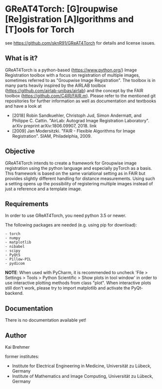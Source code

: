 # GReAT4Torch: [G]roupwise [Re]gistration [A]lgorithms and [T]ools for Torch
see https://github.com/sknR91/GReAT4Torch for details and license issues.

## What is it? 
GReAT4Torch is a python-based (https://www.python.org/) Image Registration toolbox with a focus on registration of multiple images, sometimes referred to as "Groupwise Image Registration".
The toolbox is in many parts heavily inspired by the AIRLAB toolbox (https://github.com/airlab-unibas/airlab) and the concept by the FAIR toolbox (https://github.com/C4IR/FAIR.m).
Please refer to the mentioned git repositories for further information as well as documentation and textbooks and have a look at

- [2018] Robin Sandkuehler, Christoph Jud, Simon Andermatt, and Philippe C. Cattin. "AirLab: Autograd Image Registration Laboratory". arXiv preprint arXiv:1806.09907, 2018. link
- [2009] Jan Modersitzki. "FAIR - Flexible Algorithms for Image Registration". SIAM, Philadelphia, 2009.

## Objective
GReAT4Torch intends to create a framework for Groupwise image registration using the python language and especially pyTorch as a basis. This framework is based on the same variational setting as in FAIR but provides slightly different handling for distance measurements. Using such a setting opens up the possibility of registering multiple images instead of just a reference and a template image.

## Requirements
In order to use GReAT4Torch, you need python 3.5 or newer.

The following packages are needed (e.g. using pip for download):

    - torch
    - numpy
    - matplotlib
    - nibabel
    - scipy
    - PyQt5
    - Pillow-PIL
    - pydicom
    
**NOTE**: When used with PyCharm, it is recommended to uncheck 'File > Settings > Tools > Python Scientific > Show plots in tool window' in order to use interactive plotting methods from class "plot".
When interactive plots still don't work, please try to import matplotlib and activate the PyQt-backend.

## Documentation
There is no documentation available yet!

## Author
Kai Brehmer

former institutes:
- Institute for Electrical Engineering in Medicine, Universität zu Lübeck, Germany
- Institute of Mathematics and Image Computing, Universität zu Lübeck, Germany
